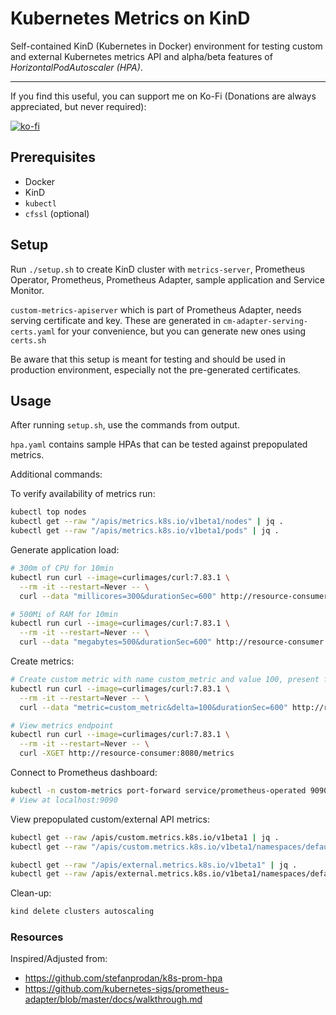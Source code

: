 # Kubernetes Metrics on KinD

Self-contained KinD (Kubernetes in Docker) environment for testing custom and external Kubernetes metrics API and alpha/beta features of _HorizontalPodAutoscaler (HPA)_.

-----

If you find this useful, you can support me on Ko-Fi (Donations are always appreciated, but never required):

[![ko-fi](https://ko-fi.com/img/githubbutton_sm.svg)](https://ko-fi.com/K3K6F4XN6)

## Prerequisites

- Docker
- KinD
- `kubectl`
- `cfssl` (optional)

## Setup

Run `./setup.sh` to create KinD cluster with `metrics-server`, Prometheus Operator, Prometheus, Prometheus Adapter, sample application and Service Monitor.

`custom-metrics-apiserver` which is part of Prometheus Adapter, needs serving certificate and key. These are generated in `cm-adapter-serving-certs.yaml` for your convenience, but you can generate new ones using `certs.sh`

Be aware that this setup is meant for testing and should be used in production environment, especially not the pre-generated certificates.

## Usage

After running `setup.sh`, use the commands from output.

`hpa.yaml` contains sample HPAs that can be tested against prepopulated metrics.

Additional commands:

To verify availability of metrics run:

```bash
kubectl top nodes
kubectl get --raw "/apis/metrics.k8s.io/v1beta1/nodes" | jq .
kubectl get --raw "/apis/metrics.k8s.io/v1beta1/pods" | jq .
```

Generate application load:

```bash
# 300m of CPU for 10min
kubectl run curl --image=curlimages/curl:7.83.1 \
  --rm -it --restart=Never -- \
  curl --data "millicores=300&durationSec=600" http://resource-consumer:8080/ConsumeCPU

# 500Mi of RAM for 10min
kubectl run curl --image=curlimages/curl:7.83.1 \
  --rm -it --restart=Never -- \
  curl --data "megabytes=500&durationSec=600" http://resource-consumer:8080/ConsumeMem
```

Create metrics:

```bash
# Create custom metric with name custom_metric and value 100, present for 10min
kubectl run curl --image=curlimages/curl:7.83.1 \
  --rm -it --restart=Never -- \
  curl --data "metric=custom_metric&delta=100&durationSec=600" http://resource-consumer:8080/BumpMetric

# View metrics endpoint
kubectl run curl --image=curlimages/curl:7.83.1 \
  --rm -it --restart=Never -- \
  curl -XGET http://resource-consumer:8080/metrics
```

Connect to Prometheus dashboard:

```bash
kubectl -n custom-metrics port-forward service/prometheus-operated 9090
# View at localhost:9090
```

View prepopulated custom/external API metrics:

```bash
kubectl get --raw /apis/custom.metrics.k8s.io/v1beta1 | jq .
kubectl get --raw "/apis/custom.metrics.k8s.io/v1beta1/namespaces/default/pods/*/custom_metric" | jq .

kubectl get --raw "/apis/external.metrics.k8s.io/v1beta1" | jq .
kubectl get --raw /apis/external.metrics.k8s.io/v1beta1/namespaces/default/external_queue_messages_ready | jq .
```

Clean-up:

```bash
kind delete clusters autoscaling
```

### Resources

Inspired/Adjusted from:

- https://github.com/stefanprodan/k8s-prom-hpa
- https://github.com/kubernetes-sigs/prometheus-adapter/blob/master/docs/walkthrough.md
